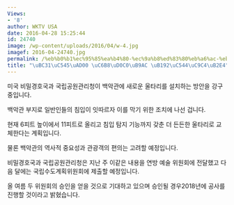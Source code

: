 ```yaml
---
Views:
- '8'
author: WKTV USA
date: 2016-04-28 15:25:44
id: 24740
image: /wp-content/uploads/2016/04/w-4.jpg
imagef: 2016-04-24740.jpg
permalink: /%eb%b0%b1%ec%95%85%ea%b4%80-%ec%9a%b8%ed%83%80%eb%a6%ac-%eb%86%92%ec%95%84%ec%a7%84%eb%8b%a4/
title: "\uBC31\uC545\uAD00 \uC6B8\uD0C0\uB9AC \uB192\uC544\uC9C4\uB2E4"
---
```


미국 비밀경호국과 국립공원관리청이 백악관에 새로운 울타리를 설치하는 방안을 강구 중입니다.

백악관 부지로 일반인들의 침입이 잇따르자 이를 막기 위한 조치에 나선 겁니다.

현재 6피트 높이에서 11피트로 올리고 침입 탐지 기능까지 갖춘 더 든든한 울타리로 교체한다는 계획입니다.

물론 백악관의 역사적 중요성과 관광객의 편의는 고려할 예정입니다.

비밀경호국과 국립공원관리청은 지난 주 이같은 내용을 연방 예술 위원회에 전달했고 다음 달에는 국립수도계획위원회에 제출할 예정입니다.

올 여름 두 위원회의 승인을 얻을 것으로 기대하고 있으며 승인될 경우2018년에 공사를 진행할 것이라고 밝혔습니다.